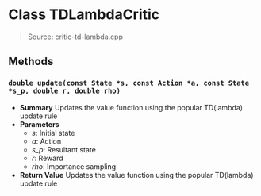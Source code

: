 # Class TDLambdaCritic
> Source: critic-td-lambda.cpp
## Methods
### ``double update(const State *s, const Action *a, const State *s_p, double r, double rho)``
* **Summary**
  Updates the value function using the popular TD(lambda) update rule
* **Parameters**
  * _s_: Initial state
  * _a_: Action
  * _s_p_: Resultant state
  * _r_: Reward
  * _rho_: Importance sampling
* **Return Value**
  Updates the value function using the popular TD(lambda) update rule
